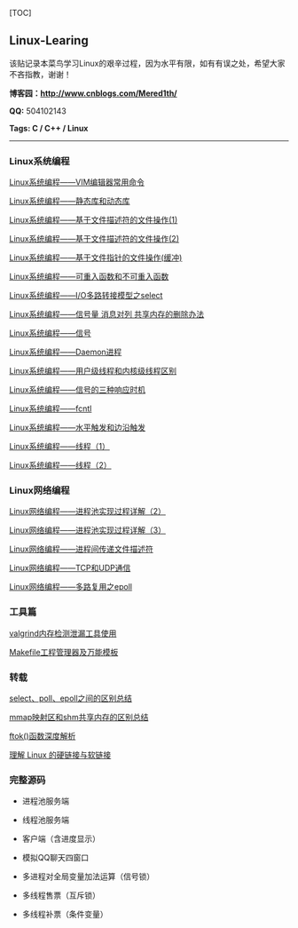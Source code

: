 [TOC]

## Linux-Learing

该贴记录本菜鸟学习Linux的艰辛过程，因为水平有限，如有有误之处，希望大家不吝指教，谢谢！

**博客园：http://www.cnblogs.com/Mered1th/**

**QQ:** 504102143

**Tags: C / C++ / Linux**

***


### Linux系统编程

[Linux系统编程——VIM编辑器常用命令](https://www.cnblogs.com/Mered1th/p/10686909.html)

[Linux系统编程——静态库和动态库](https://www.cnblogs.com/Mered1th/p/10685962.html)

[Linux系统编程——基于文件描述符的文件操作(1)](https://www.cnblogs.com/Mered1th/p/10699085.html)

[Linux系统编程——基于文件描述符的文件操作(2)](https://www.cnblogs.com/Mered1th/p/10702218.html)

[Linux系统编程——基于文件指针的文件操作(缓冲)](https://www.cnblogs.com/Mered1th/p/10704794.html)

[Linux系统编程——可重入函数和不可重入函数](https://www.cnblogs.com/Mered1th/p/10743337.html)

[Linux系统编程——I/O多路转接模型之select](https://www.cnblogs.com/Mered1th/p/10703634.html)

[Linux系统编程——信号量 消息对列 共享内存的删除办法](https://www.cnblogs.com/Mered1th/p/10744776.html)

[Linux系统编程——信号](https://www.cnblogs.com/Mered1th/p/10744825.html)

[Linux系统编程——Daemon进程](https://www.cnblogs.com/Mered1th/p/10744946.html)

[Linux系统编程——用户级线程和内核级线程区别](https://www.cnblogs.com/Mered1th/p/10745137.html)

[Linux系统编程——信号的三种响应时机](https://www.cnblogs.com/Mered1th/p/10767001.html)

[Linux系统编程——fcntl](https://www.cnblogs.com/Mered1th/p/10786323.html)

[Linux系统编程——水平触发和边沿触发](https://www.cnblogs.com/Mered1th/p/10786863.html)

[Linux系统编程——线程（1）](https://www.cnblogs.com/Mered1th/p/10801287.html)

[Linux系统编程——线程（2）](https://www.cnblogs.com/Mered1th/p/10803533.html)



### Linux网络编程

[Linux网络编程——进程池实现过程详解（2）](https://www.cnblogs.com/Mered1th/p/10781243.html)

[Linux网络编程——进程池实现过程详解（3）](https://www.cnblogs.com/Mered1th/p/10797315.html)

[Linux网络编程——进程间传递文件描述符](https://www.cnblogs.com/Mered1th/p/10771553.html)

[Linux网络编程——TCP和UDP通信](https://www.cnblogs.com/Mered1th/p/10803634.html)

[Linux网络编程——多路复用之epoll](https://www.cnblogs.com/Mered1th/p/10803663.html)



### 工具篇

[valgrind内存检测泄漏工具使用](https://www.cnblogs.com/Mered1th/p/10799832.html)

[Makefile工程管理器及万能模板](https://www.cnblogs.com/Mered1th/p/10703685.html)




### 转载

[select、poll、epoll之间的区别总结](https://www.cnblogs.com/Mered1th/p/10786084.html)

[mmap映射区和shm共享内存的区别总结](https://www.cnblogs.com/Mered1th/p/10744749.html)

[ftok()函数深度解析](https://www.cnblogs.com/Mered1th/p/10743362.html)

[理解 Linux 的硬链接与软链接](https://www.cnblogs.com/Mered1th/p/10703965.html)


### 完整源码

- 进程池服务端

- 线程池服务端

- 客户端（含进度显示）

- 模拟QQ聊天四窗口

- 多进程对全局变量加法运算（信号锁）

- 多线程售票（互斥锁）

- 多线程补票（条件变量）
